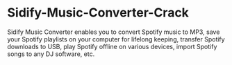 # Sidify-Music-Converter-Crack
Sidify Music Converter enables you to convert Spotify music to MP3, save your Spotify playlists on your computer for lifelong keeping, transfer Spotify downloads to USB, play Spotify offline on various devices, import Spotify songs to any DJ software, etc.

